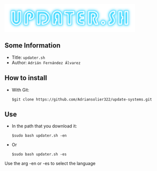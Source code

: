 ![title](logo.png)
## Some Information
- Title:  `updater.sh`
- Author:  `Adrián Fernández Álvarez`


## How to install
- With Git:
  ```
  $git clone https://github.com/Adriansolier322/update-systems.git
  ```


## Use
- In the path that you download it:
  ```
  $sudo bash updater.sh -en
  ```
- Or 
  ```
  $sudo bash updater.sh -es
  ```
Use the arg -en or -es to select the language



